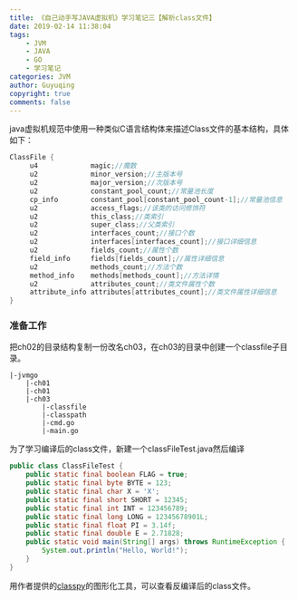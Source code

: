 ```yaml
---
title: 《自己动手写JAVA虚拟机》学习笔记三【解析class文件】
date: 2019-02-14 11:38:04
tags:
    - JVM
    - JAVA
    - GO
    - 学习笔记
categories: JVM
author: Guyuqing
copyright: true
comments: false
---
```

java虚拟机规范中使用一种类似C语言结构体来描述Class文件的基本结构，具体如下：
```java
ClassFile {
     u4             magic;//魔数
     u2             minor_version;//主版本号
     u2             major_version;//次版本号
     u2             constant_pool_count;//常量池长度
     cp_info        constant_pool[constant_pool_count-1];//常量池信息
     u2             access_flags;//该类的访问修饰符
     u2             this_class;//类索引
     u2             super_class;//父类索引
     u2             interfaces_count;//接口个数
     u2             interfaces[interfaces_count];//接口详细信息
     u2             fields_count;//属性个数
     field_info     fields[fields_count];//属性详细信息
     u2             methods_count;//方法个数
     method_info    methods[methods_count];//方法详情
     u2             attributes_count;//类文件属性个数
     attribute_info attributes[attributes_count];//类文件属性详细信息
}
```
<!-- more -->
### 准备工作

把ch02的目录结构复制一份改名ch03，在ch03的目录中创建一个classfile子目录。
```base
|-jvmgo
    |-ch01
    |-ch01
    |-ch03
        |-classfile
        |-classpath
        |-cmd.go
        |-main.go
```
为了学习编译后的class文件，新建一个classFileTest.java然后编译
```java
public class ClassFileTest {
    public static final boolean FLAG = true;
    public static final byte BYTE = 123;
    public static final char X = 'X';
    public static final short SHORT = 12345;
    public static final int INT = 123456789;
    public static final long LONG = 12345678901L;
    public static final float PI = 3.14f;
    public static final double E = 2.71828;
    public static void main(String[] args) throws RuntimeException {
        System.out.println("Hello, World!");
    }
}
```
用作者提供的[classpy](https://github.com/zxh0/classpy)的图形化工具，可以查看反编译后的class文件。